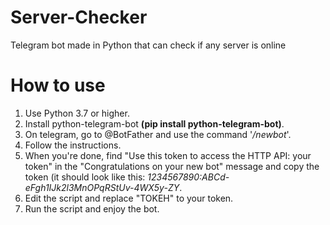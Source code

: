 # Server-Checker
Telegram bot made in Python that can check if any server is online

# How to use
1. Use Python 3.7 or higher.
2. Install python-telegram-bot **(pip install python-telegram-bot)**.
3. On telegram, go to @BotFather and use the command '*/newbot*'.
4. Follow the instructions.
5. When you're done, find "Use this token to access the HTTP API: your token" in the "Congratulations on your new bot" message and copy the token (it should look like this: *1234567890:ABCd-eFgh1IJk2l3MnOPqRStUv-4WX5y-ZY*.
6. Edit the script and replace "TOKEH" to your token.
7. Run the script and enjoy the bot.
